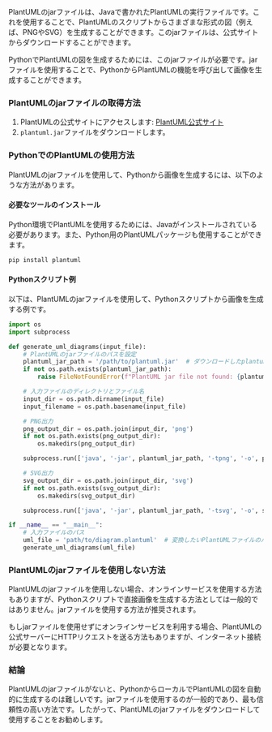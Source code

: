 PlantUMLのjarファイルは、Javaで書かれたPlantUMLの実行ファイルです。これを使用することで、PlantUMLのスクリプトからさまざまな形式の図（例えば、PNGやSVG）を生成することができます。このjarファイルは、公式サイトからダウンロードすることができます。

PythonでPlantUMLの図を生成するためには、このjarファイルが必要です。jarファイルを使用することで、PythonからPlantUMLの機能を呼び出して画像を生成することができます。

### PlantUMLのjarファイルの取得方法
1. PlantUMLの公式サイトにアクセスします: [PlantUML公式サイト](http://plantuml.com/download)
2. `plantuml.jar`ファイルをダウンロードします。

### PythonでのPlantUMLの使用方法
PlantUMLのjarファイルを使用して、Pythonから画像を生成するには、以下のような方法があります。

#### 必要なツールのインストール
Python環境でPlantUMLを使用するためには、Javaがインストールされている必要があります。また、Python用のPlantUMLパッケージも使用することができます。

```sh
pip install plantuml
```

#### Pythonスクリプト例

以下は、PlantUMLのjarファイルを使用して、Pythonスクリプトから画像を生成する例です。

```python
import os
import subprocess

def generate_uml_diagrams(input_file):
    # PlantUMLのjarファイルのパスを設定
    plantuml_jar_path = '/path/to/plantuml.jar'  # ダウンロードしたplantuml.jarのパスに変更
    if not os.path.exists(plantuml_jar_path):
        raise FileNotFoundError(f"PlantUML jar file not found: {plantuml_jar_path}")

    # 入力ファイルのディレクトリとファイル名
    input_dir = os.path.dirname(input_file)
    input_filename = os.path.basename(input_file)

    # PNG出力
    png_output_dir = os.path.join(input_dir, 'png')
    if not os.path.exists(png_output_dir):
        os.makedirs(png_output_dir)

    subprocess.run(['java', '-jar', plantuml_jar_path, '-tpng', '-o', png_output_dir, input_file])

    # SVG出力
    svg_output_dir = os.path.join(input_dir, 'svg')
    if not os.path.exists(svg_output_dir):
        os.makedirs(svg_output_dir)

    subprocess.run(['java', '-jar', plantuml_jar_path, '-tsvg', '-o', svg_output_dir, input_file])

if __name__ == "__main__":
    # 入力ファイルのパス
    uml_file = 'path/to/diagram.plantuml'  # 変換したいPlantUMLファイルのパスに変更
    generate_uml_diagrams(uml_file)
```

### PlantUMLのjarファイルを使用しない方法
PlantUMLのjarファイルを使用しない場合、オンラインサービスを使用する方法もありますが、Pythonスクリプトで直接画像を生成する方法としては一般的ではありません。jarファイルを使用する方法が推奨されます。

もしjarファイルを使用せずにオンラインサービスを利用する場合、PlantUMLの公式サーバーにHTTPリクエストを送る方法もありますが、インターネット接続が必要となります。

### 結論
PlantUMLのjarファイルがないと、PythonからローカルでPlantUMLの図を自動的に生成するのは難しいです。jarファイルを使用するのが一般的であり、最も信頼性の高い方法です。したがって、PlantUMLのjarファイルをダウンロードして使用することをお勧めします。
